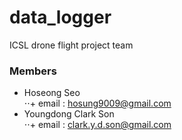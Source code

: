 # data_logger

ICSL drone flight project team

### Members ###
+ Hoseong Seo  
⋅⋅+ email : hosung9009@gmail.com
+ Youngdong Clark Son  
⋅⋅+ email : clark.y.d.son@gmail.com
